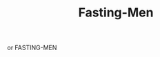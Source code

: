 ---
title: Fasting-Men
letter: F
permalink: "/definitions/bld-fasting-men.html"
body: or FASTING-MEN
published_at: '2018-07-07'
source: Black's Law Dictionary 2nd Ed (1910)
layout: post
---
